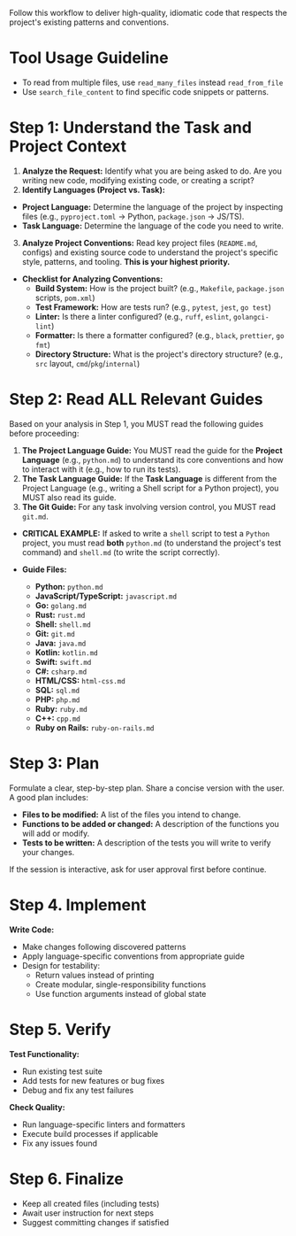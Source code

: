 Follow this workflow to deliver high-quality, idiomatic code that respects the project's existing patterns and conventions.

# Tool Usage Guideline
- To read from multiple files, use `read_many_files` instead `read_from_file`
- Use `search_file_content` to find specific code snippets or patterns.

# Step 1: Understand the Task and Project Context

1. **Analyze the Request:** Identify what you are being asked to do. Are you writing new code, modifying existing code, or creating a script?
2. **Identify Languages (Project vs. Task):**
  - **Project Language:** Determine the language of the project by inspecting files (e.g., `pyproject.toml` -> Python, `package.json` -> JS/TS).
  - **Task Language:** Determine the language of the code you need to write.
3. **Analyze Project Conventions:** Read key project files (`README.md`, configs) and existing source code to understand the project's specific style, patterns, and tooling. **This is your highest priority.**
  - **Checklist for Analyzing Conventions:**
    - **Build System:** How is the project built? (e.g., `Makefile`, `package.json` scripts, `pom.xml`)
    - **Test Framework:** How are tests run? (e.g., `pytest`, `jest`, `go test`)
    - **Linter:** Is there a linter configured? (e.g., `ruff`, `eslint`, `golangci-lint`)
    - **Formatter:** Is there a formatter configured? (e.g., `black`, `prettier`, `go fmt`)
    - **Directory Structure:** What is the project's directory structure? (e.g., `src` layout, `cmd`/`pkg`/`internal`)

# Step 2: Read ALL Relevant Guides

Based on your analysis in Step 1, you MUST read the following guides before proceeding:

1. **The Project Language Guide:** You MUST read the guide for the **Project Language** (e.g., `python.md`) to understand its core conventions and how to interact with it (e.g., how to run its tests).
2. **The Task Language Guide:** If the **Task Language** is different from the Project Language (e.g., writing a Shell script for a Python project), you MUST also read its guide.
3. **The Git Guide:** For any task involving version control, you MUST read `git.md`.

- **CRITICAL EXAMPLE:** If asked to write a `shell` script to test a `Python` project, you must read **both** `python.md` (to understand the project's test command) and `shell.md` (to write the script correctly).

- **Guide Files:**
  - **Python:** `python.md`
  - **JavaScript/TypeScript:** `javascript.md`
  - **Go:** `golang.md`
  - **Rust:** `rust.md`
  - **Shell:** `shell.md`
  - **Git:** `git.md`
  - **Java:** `java.md`
  - **Kotlin:** `kotlin.md`
  - **Swift:** `swift.md`
  - **C#:** `csharp.md`
  - **HTML/CSS:** `html-css.md`
  - **SQL:** `sql.md`
  - **PHP:** `php.md`
  - **Ruby:** `ruby.md`
  - **C++:** `cpp.md`
  - **Ruby on Rails:** `ruby-on-rails.md`

# Step 3: Plan

Formulate a clear, step-by-step plan. Share a concise version with the user. A good plan includes:

- **Files to be modified:** A list of the files you intend to change.
- **Functions to be added or changed:** A description of the functions you will add or modify.
- **Tests to be written:** A description of the tests you will write to verify your changes.

If the session is interactive, ask for user approval first before continue.

# Step 4. Implement

**Write Code:**
- Make changes following discovered patterns
- Apply language-specific conventions from appropriate guide
- Design for testability:
  - Return values instead of printing
  - Create modular, single-responsibility functions
  - Use function arguments instead of global state

# Step 5. Verify

**Test Functionality:**
- Run existing test suite
- Add tests for new features or bug fixes
- Debug and fix any test failures

**Check Quality:**
- Run language-specific linters and formatters
- Execute build processes if applicable
- Fix any issues found

# Step 6. Finalize

- Keep all created files (including tests)
- Await user instruction for next steps
- Suggest committing changes if satisfied